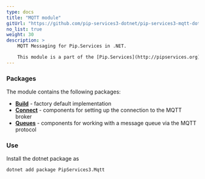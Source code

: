 ```yaml
---
type: docs
title: "MQTT module"
gitUrl: "https://github.com/pip-services3-dotnet/pip-services3-mqtt-dotnet"
no_list: true
weight: 30
description: > 
    MQTT Messaging for Pip.Services in .NET. 

    This module is a part of the [Pip.Services](http://pipservices.org) polyglot microservices toolkit. It contains a set of components for messaging using the Mqtt protocol. 
---
```


### Packages

The module contains the following packages:
- [**Build**](build) - factory default implementation
- [**Connect**](connect) - components for setting up the connection to the MQTT broker
- [**Queues**](queues) - components for working with a message queue via the MQTT protocol


### Use

Install the dotnet package as
```bash
dotnet add package PipServices3.Mqtt
```
